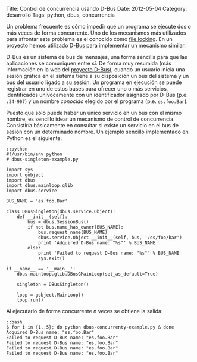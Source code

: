 Title: Control de concurrencia usando D-Bus
Date: 2012-05-04
Category: desarrollo
Tags: python, dbus, concurrencia

Un problema frecuente es cómo impedir que un programa se ejecute dos o más
veces de forma concurrente. Uno de los mecanismos más utilizados para afrontar
este problema es el conocido como [file locking][1]. En un proyecto hemos
utilizado [D-Bus][2] para implementar un mecanismo similar.

D-Bus es un sistema de bus de mensajes, una forma sencilla para que las
aplicaciones se comuniquen entre sí. De forma muy resumida (más información en
la web del [proyecto D-Bus][3]), cuando un usuario inicia una sesión gráfica en
el sistema tiene a su disposición un bus del sistema y un bus del usuario
ligado a su sesión. Un programa en ejecución se puede registrar en uno de estos
buses para ofrecer uno o más servicios, identificados unívocamente con un
identificador asignado por D-Bus (p.e. `:34-907`) y un nombre *conocido*
elegido por el programa (p.e. `es.foo.Bar`).

Puesto que sólo puede haber un único servicio en un bus con el mismo nombre, es
sencillo idear un mecanismo de control de concurrencia. Consistiría básicamente
en consultar si existe un servicio en el bus de sesión con un determinado
nombre. Un ejemplo sencillo implementado en Python es el siguiente:

    ::python
    #!/usr/bin/env python
    # dbus-singleton-example.py

    import sys
    import gobject
    import dbus
    import dbus.mainloop.glib
    import dbus.service

    BUS_NAME = 'es.foo.Bar'

    class DBusSingleton(dbus.service.Object):
        def __init__(self):
            bus = dbus.SessionBus()
            if not bus.name_has_owner(BUS_NAME):
                bus.request_name(BUS_NAME)
                dbus.service.Object.__init__(self, bus, '/es/foo/bar')
                print 'Adquired D-Bus name: "%s"' % BUS_NAME
            else:
                print 'Failed to request D-Bus name: "%s"' % BUS_NAME
                sys.exit()

    if __name__ == '__main__':
        dbus.mainloop.glib.DBusGMainLoop(set_as_default=True)

        singleton = DBusSingleton()

        loop = gobject.MainLoop()
        loop.run()

Al ejecutarlo de forma concurrente *n* veces se obtiene la salida:

    ::bash
    $ for i in {1..5}; do python dbus-concurrenty-example.py & done
    Adquired D-Bus name: "es.foo.Bar"
    Failed to request D-Bus name: "es.foo.Bar"
    Failed to request D-Bus name: "es.foo.Bar"
    Failed to request D-Bus name: "es.foo.Bar"
    Failed to request D-Bus name: "es.foo.Bar"


[1]: http://en.wikipedia.org/wiki/File_locking
[2]: http://en.wikipedia.org/wiki/DBus
[3]: http://www.freedesktop.org/wiki/Software/dbus
